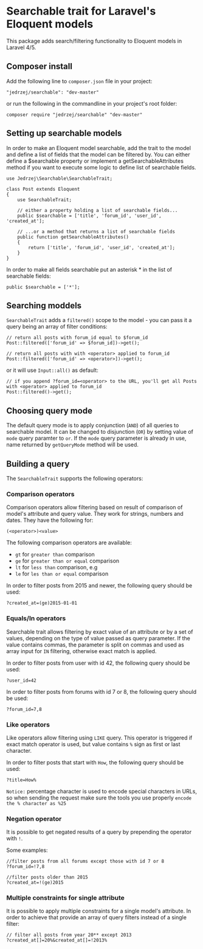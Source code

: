 # Searchable trait for Laravel's Eloquent models

This package adds search/filtering functionality to Eloquent models in Laravel 4/5.

## Composer install

Add the following line to `composer.json` file in your project:

    "jedrzej/searchable": "dev-master"
	
or run the following in the commandline in your project's root folder:	


    composer require "jedrzej/searchable" "dev-master"

## Setting up searchable models

In order to make an Eloquent model searchable, add the trait to the model and define a list of fields that the model can be filtered by.
You can either define a $searchable property or implement a getSearchableAttributes method if you want to execute some logic to define list of searchable fields.

    use Jedrzej\Searchable\SearchableTrait;
    
    class Post extends Eloquent
    {
        use SearchableTrait;

        // either a property holding a list of searchable fields...
        public $searchable = ['title', 'forum_id', 'user_id', 'created_at'];

        // ...or a method that returns a list of searchable fields
        public function getSearchableAttributes()
        {
            return ['title', 'forum_id', 'user_id', 'created_at'];
        }
    }

In order to make all fields searchable put an asterisk * in the list of searchable fields:

    public $searchable = ['*'];

## Searching moddels

`SearchableTrait` adds a `filtered()` scope to the model - you can pass it a query being an array of filter conditions:
 
    // return all posts with forum_id equal to $forum_id
    Post::filtered(['forum_id' => $forum_id])->get();
    
    // return all posts with with <operator> applied to forum_id
    Post::filtered(['forum_id' => <operator>])->get();
 
 or it will use `Input::all()` as default:
    
    // if you append ?forum_id=<operator> to the URL, you'll get all Posts with <operator> applied to forum_id
    Post::filtered()->get();

## Choosing query mode
The default query mode is to apply conjunction (```AND```) of all queries to searchable model. It can be changed to disjunction (```OR```)
by setting value of `mode` query paramter to `or`. If the `mode` query parameter is already in use, name returned by `getQueryMode` method
will be used.
 
## Building a query

The `SearchableTrait` supports the following operators:
    
### Comparison operators
Comparison operators allow filtering based on result of comparison of model's attribute and query value. They work for strings, numbers and dates. They have the following for:
    
    (<operator>)<value>

The following comparison operators are available:

* `gt` for `greater than` comparison
* `ge` for `greater than or equal` comparison
* `lt` for `less than` comparison, e.g
* `le` for `les than or equal` comparison

In order to filter posts from 2015 and newer, the following query should be used:

    ?created_at=(ge)2015-01-01
    
### Equals/In operators
Searchable trait allows filtering by exact value of an attribute or by a set of values, depending on the type of value passed as query parameter. 
If the value contains commas, the parameter is split on commas and used as array input for `IN` filtering, otherwise exact match is applied.
    
In order to filter posts from user with id 42, the following query should be used:

    ?user_id=42
    
In order to filter posts from forums with id 7 or 8, the following query should be used:

    ?forum_id=7,8
    
### Like operators
Like operators allow filtering using `LIKE` query. This operator is triggered if exact match operator is used, but value contains `%` sign as first or last character.

In order to filter posts that start with `How`, the following query should be used:

    ?title=How%

```Notice:``` percentage character is used to encode special characters in URLs, so when sending the request make sure the tools
you use properly ```encode the % character as %25```
    
### Negation operator
It is possible to get negated results of a query by prepending the operator with `!`.
    
Some examples:
    
    //filter posts from all forums except those with id 7 or 8
    ?forum_id=!7,8
    
    //filter posts older than 2015
    ?created_at=!(ge)2015
    
### Multiple constraints for single attribute
It is possible to apply multiple constraints for a single model's attribute. 
In order to achieve that provide an array of query filters instead of a single filter:

    // filter all posts from year 20** except 2013
    ?created_at[]=20%&created_at[]=!2013%
